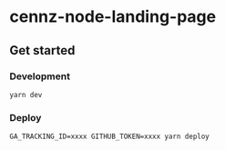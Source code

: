 # cennz-node-landing-page

## Get started

### Development

`yarn dev`

### Deploy

`GA_TRACKING_ID=xxxx GITHUB_TOKEN=xxxx yarn deploy`
